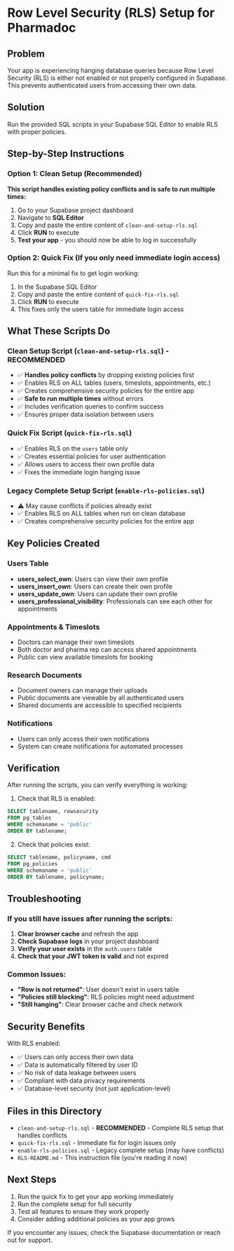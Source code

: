 # Row Level Security (RLS) Setup for Pharmadoc

## Problem
Your app is experiencing hanging database queries because Row Level Security (RLS) is either not enabled or not properly configured in Supabase. This prevents authenticated users from accessing their own data.

## Solution
Run the provided SQL scripts in your Supabase SQL Editor to enable RLS with proper policies.

## Step-by-Step Instructions

### Option 1: Clean Setup (Recommended)
**This script handles existing policy conflicts and is safe to run multiple times:**

1. Go to your Supabase project dashboard
2. Navigate to **SQL Editor**
3. Copy and paste the entire content of `clean-and-setup-rls.sql`
4. Click **RUN** to execute
5. **Test your app** - you should now be able to log in successfully

### Option 2: Quick Fix (If you only need immediate login access)
Run this for a minimal fix to get login working:

1. In the Supabase SQL Editor
2. Copy and paste the entire content of `quick-fix-rls.sql`
3. Click **RUN** to execute
4. This fixes only the users table for immediate login access

## What These Scripts Do

### Clean Setup Script (`clean-and-setup-rls.sql`) - **RECOMMENDED**
- ✅ **Handles policy conflicts** by dropping existing policies first
- ✅ Enables RLS on ALL tables (users, timeslots, appointments, etc.)
- ✅ Creates comprehensive security policies for the entire app
- ✅ **Safe to run multiple times** without errors
- ✅ Includes verification queries to confirm success
- ✅ Ensures proper data isolation between users

### Quick Fix Script (`quick-fix-rls.sql`)
- ✅ Enables RLS on the `users` table only
- ✅ Creates essential policies for user authentication
- ✅ Allows users to access their own profile data
- ✅ Fixes the immediate login hanging issue

### Legacy Complete Setup Script (`enable-rls-policies.sql`)
- ⚠️ May cause conflicts if policies already exist
- ✅ Enables RLS on ALL tables when run on clean database
- ✅ Creates comprehensive security policies for the entire app

## Key Policies Created

### Users Table
- **users_select_own**: Users can view their own profile
- **users_insert_own**: Users can create their own profile
- **users_update_own**: Users can update their own profile
- **users_professional_visibility**: Professionals can see each other for appointments

### Appointments & Timeslots
- Doctors can manage their own timeslots
- Both doctor and pharma rep can access shared appointments
- Public can view available timeslots for booking

### Research Documents
- Document owners can manage their uploads
- Public documents are viewable by all authenticated users
- Shared documents are accessible to specified recipients

### Notifications
- Users can only access their own notifications
- System can create notifications for automated processes

## Verification

After running the scripts, you can verify everything is working:

1. Check that RLS is enabled:
```sql
SELECT tablename, rowsecurity 
FROM pg_tables 
WHERE schemaname = 'public' 
ORDER BY tablename;
```

2. Check that policies exist:
```sql
SELECT tablename, policyname, cmd
FROM pg_policies 
WHERE schemaname = 'public'
ORDER BY tablename, policyname;
```

## Troubleshooting

### If you still have issues after running the scripts:

1. **Clear browser cache** and refresh the app
2. **Check Supabase logs** in your project dashboard
3. **Verify your user exists** in the `auth.users` table
4. **Check that your JWT token is valid** and not expired

### Common Issues:

- **"Row is not returned"**: User doesn't exist in users table
- **"Policies still blocking"**: RLS policies might need adjustment
- **"Still hanging"**: Clear browser cache and check network

## Security Benefits

With RLS enabled:
- ✅ Users can only access their own data
- ✅ Data is automatically filtered by user ID
- ✅ No risk of data leakage between users
- ✅ Compliant with data privacy requirements
- ✅ Database-level security (not just application-level)

## Files in this Directory

- `clean-and-setup-rls.sql` - **RECOMMENDED** - Complete RLS setup that handles conflicts
- `quick-fix-rls.sql` - Immediate fix for login issues only
- `enable-rls-policies.sql` - Legacy complete setup (may have conflicts)
- `RLS-README.md` - This instruction file (you're reading it now)

## Next Steps

1. Run the quick fix to get your app working immediately
2. Run the complete setup for full security
3. Test all features to ensure they work properly
4. Consider adding additional policies as your app grows

If you encounter any issues, check the Supabase documentation or reach out for support. 